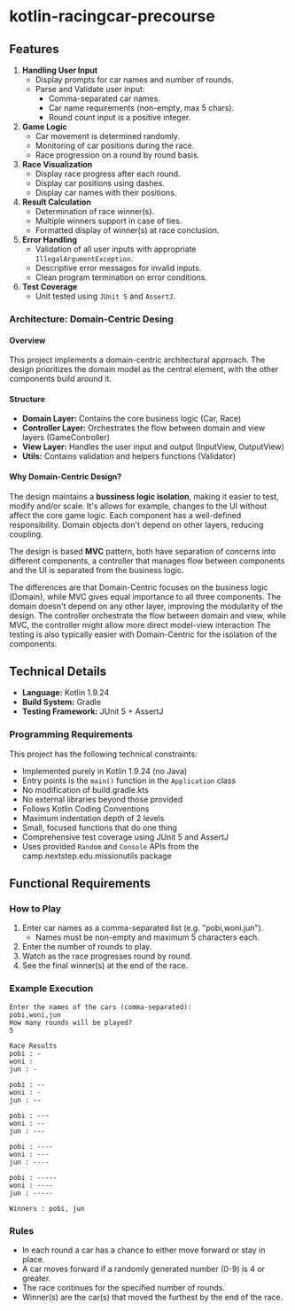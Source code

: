 # kotlin-racingcar-precourse

## Features

1. **Handling User Input**
   - Display prompts for car names and number of rounds.
   - Parse and Validate user input:
     - Comma-separated car names.
     - Car name requirements (non-empty, max 5 chars).
     - Round count input is a positive integer.
2. **Game Logic**
   - Car movement is determined randomly.
   - Monitoring of car positions during the race.
   - Race progression on a round by round basis.
3. **Race Visualization**
   - Display race progress after each round.
   - Display car positions using dashes.
   - Display car names with their positions.
4. **Result Calculation**
   - Determination of race winner(s).
   - Multiple winners support in case of ties.
   - Formatted display of winner(s) at race conclusion.
5. **Error Handling**
   - Validation of all user inputs with appropriate `IllegalArgumentException`.
   - Descriptive error messages for invalid inputs.
   - Clean program termination on error conditions.
6. **Test Coverage**
   - Unit tested using `JUnit 5` and `AssertJ`.

### Architecture: Domain-Centric Desing

#### Overview

This project implements a domain-centric architectural approach.
The design prioritizes the domain model as the central element, with the other components build around it.

#### Structure

- **Domain Layer:** Contains the core business logic (Car, Race)
- **Controller Layer:** Orchestrates the flow between domain and view layers (GameController)
- **View Layer:** Handles the user input and output (InputView, OutputView)
- **Utils:** Contains validation and helpers functions (Validator)

#### Why Domain-Centric Design?

The design maintains a **bussiness logic isolation**, making it easier to test, modify and/or scale.
It's allows for example, changes to the UI without affect the core game logic.
Each component has a well-defined responsibility. Domain objects don't depend on other layers, reducing coupling.

The design is based **MVC** pattern, both have separation of concerns into different components, a controller that manages flow between components and the UI is separated from the business logic.

The differences are that Domain-Centric focuses on the business logic (Domain), while MVC gives equal importance to all three components.
The domain doesn't depend on any other layer, improving the modularity of the design. The controller orchestrate the flow between domain and view, while MVC, the controller might allow more direct model-view interaction
The testing is also typically easier with Domain-Centric for the isolation of the components.

## Technical Details

- **Language:** Kotlin 1.9.24
- **Build System:** Gradle
- **Testing Framework:** JUnit 5 + AssertJ

### Programming Requirements

This project has the following technical constraints:

- Implemented purely in Kotlin 1.9.24 (no Java)
- Entry points is the `main()` function in the `Application` class
- No modification of build.gradle.kts
- No external libraries beyond those provided
- Follows Kotlin Coding Conventions
- Maximum indentation depth of 2 levels
- Small, focused functions that do one thing
- Comprehensive test coverage using JUnit 5 and AssertJ
- Uses provided `Random` and `Console` APIs from the camp.nextstep.edu.missionutils package

## Functional Requirements

### How to Play

1. Enter car names as a comma-separated list (e.g. "pobi,woni.jun").
   - Names must be non-empty and maximum 5 characters each.
2. Enter the number of rounds to play.
3. Watch as the race progresses round by round.
4. See the final winner(s) at the end of the race.

### Example Execution

```
Enter the names of the cars (comma-separated):
pobi,woni,jun
How many rounds will be played?
5

Race Results
pobi : -
woni :
jun : -

pobi : --
woni : -
jun : --

pobi : ---
woni : --
jun : ---

pobi : ----
woni : ---
jun : ----

pobi : -----
woni : ----
jun : -----

Winners : pobi, jun
```

### Rules

- In each round a car has a chance to either move forward or stay in place.
- A car moves forward if a randomly generated number (0-9) is 4 or greater.
- The race continues for the specified number of rounds.
- Winner(s) are the car(s) that moved the furthest by the end of the race.
